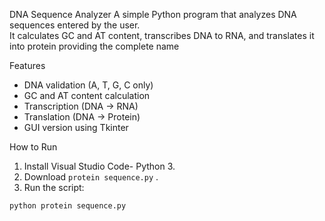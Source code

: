 DNA Sequence Analyzer 
A simple Python program that analyzes DNA sequences entered by the user.  
It calculates GC and AT content, transcribes DNA to RNA, and translates it into protein providing the complete name

Features
- DNA validation (A, T, G, C only)
- GC and AT content calculation
- Transcription (DNA → RNA)
- Translation (DNA → Protein)
- GUI version using Tkinter

How to Run

1. Install Visual Studio Code- Python 3.
2. Download `protein sequence.py` .
3. Run the script:

```bash
python protein sequence.py
